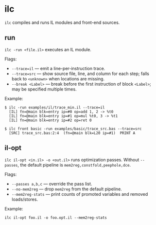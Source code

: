 # ilc

`ilc` compiles and runs IL modules and front-end sources.

## run

`ilc -run <file.il>` executes an IL module.

Flags:

- `--trace=il` — emit a line-per-instruction trace.
- `--trace=src` — show source file, line, and column for each step; falls back to
  `<unknown>` when locations are missing.
- `--break <Label>` — break before the first instruction of block `<Label>`; may
  be specified multiple times.

Example:

```
$ ilc -run examples/il/trace_min.il --trace=il
  [IL] fn=@main blk=entry ip=#0 op=add 1, 2 -> %t0
  [IL] fn=@main blk=entry ip=#1 op=mul %t0, 3 -> %t1
  [IL] fn=@main blk=entry ip=#2 op=ret 0
```

```
$ ilc front basic -run examples/basic/trace_src.bas --trace=src
  [SRC] trace_src.bas:2:4  (fn=@main blk=L20 ip=#1)  PRINT A
```

## il-opt

`ilc il-opt <in.il> -o <out.il>` runs optimization passes. Without
`--passes`, the default pipeline is `mem2reg,constfold,peephole,dce`.

Flags:

- `--passes a,b,c` — override the pass list.
- `--no-mem2reg` — drop `mem2reg` from the default pipeline.
- `--mem2reg-stats` — print counts of promoted variables and removed
  loads/stores.

Example:

```
ilc il-opt foo.il -o foo.opt.il --mem2reg-stats
```

